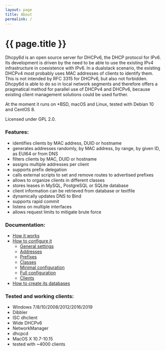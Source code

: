```yaml
---
layout: page
title: About
permalink: /
---
```


# {{ page.title }}

Dhcpy6d is an open source server for DHCPv6, the DHCP protocol for IPv6.  
Its development is driven by the need to be able to use the existing IPv4 infrastructure in coexistence with IPv6. In a dualstack scenario, the existing DHCPv4 most probably uses MAC addresses of clients to identify them. This is not intended by RFC 3315 for DHCPv6, but also not forbidden. Dhcpy6d is able to do so in local network segments and therefore offers a pragmatical method for parallel use of DHCPv4 and DHCPv6, because existing client management solutions could be used further.

At the moment it runs on *BSD, macOS and Linux, tested with Debian 10 and CentOS 8.

Licensed under GPL 2.0.

### Features:

- identifies clients by MAC address, DUID or hostname
- generates addresses randomly, by MAC address, by range, by given ID, as EUI64 or from DNS
- filters clients by MAC, DUID or hostname
- assigns multiple addresses per client
- supports prefix delegation
- calls external scripts to set and remove routes to advertised prefixes
- allows to organize clients in different classes
- stores leases in MySQL, PostgreSQL or SQLite database
- client information can be retrieved from database or textfile
- dynamically updates DNS to Bind
- supports rapid commit
- listens on multiple interfaces
- allows request limits to mitigate brute force

### Documentation:

- [How it works](https://dhcpy6d.ifw-dresden.de/documentation/function/)
- [How to configure it](https://dhcpy6d.ifw-dresden.de/documentation/config/)
    - [General settings](https://dhcpy6d.ifw-dresden.de/documentation/config/general/)
    - [Addresses](https://dhcpy6d.ifw-dresden.de/documentation/config/addresses/)
    - [Prefixes](https://dhcpy6d.ifw-dresden.de/documentation/config/prefixes/)
    - [Classes](https://dhcpy6d.ifw-dresden.de/documentation/config/classes/)
    - [Minimal configuration](https://dhcpy6d.ifw-dresden.de/documentation/config/minimal/)
    - [Full configuration](https://dhcpy6d.ifw-dresden.de/documentation/config/full/)
    - [Clients](https://dhcpy6d.ifw-dresden.de/documentation/config/client/)
- [How to create its databases](https://dhcpy6d.ifw-dresden.de/documentation/sql/)

### Tested and working clients:

- Windows 7/8/10/2008/2012/2016/2019
- Dibbler
- ISC dhclient
- Wide DHCPv6
- NetworkManager
- dhcpcd
- MacOS X 10.7-10.15
- tested with ~4000 clients
